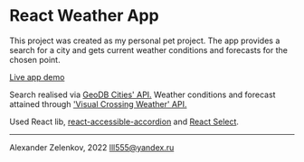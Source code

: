 # React Weather App

This project was created as my personal pet project.
The app provides a search for a city and gets current weather conditions and forecasts for the chosen point.

<a href='https://sashazel.github.io/weather/'>Live app demo</a>

Search realised via <a href='https://rapidapi.com/wirefreethought/api/geodb-cities/'>GeoDB Cities' API.</a>
Weather conditions and forecast attained through <a href='https://rapidapi.com/visual-crossing-corporation-visual-crossing-corporation-default/api/visual-crossing-weather/'>'Visual Crossing Weather' API.</a>

Used React lib, <a href='https://www.npmjs.com/package/react-accessible-accordion'>react-accessible-accordion</a> and <a href='https://react-select.com/home'>React Select</a>.

-----------------
Alexander Zelenkov, 2022 <a href='mailto:lll555@yandex.ru'>lll555@yandex.ru</a>